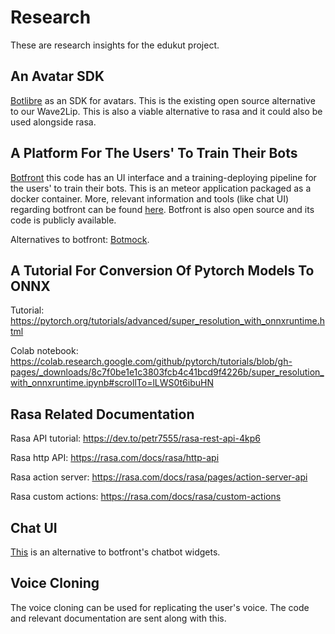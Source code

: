 # Research

These are research insights for the edukut project.

## An Avatar SDK

[Botlibre](https://www.botlibre.org/) as an SDK for avatars. This is the existing open source alternative to our Wave2Lip. This is also a viable alternative to rasa and it could also be used alongside rasa.

## A Platform For The Users' To Train Their Bots

[Botfront](https://botfront.io/docs/rasa/conversation-builder/) this code has an UI interface and a training-deploying pipeline for the users' to train their bots. This is an meteor application packaged as a docker container. More, relevant information and tools (like chat UI) regarding botfront can be found [here](https://github.com/botfront). Botfront is also open source and its code is publicly available.

Alternatives to botfront: [Botmock](https://botmock.com/).

## A Tutorial For Conversion Of Pytorch Models To ONNX

Tutorial: https://pytorch.org/tutorials/advanced/super_resolution_with_onnxruntime.html

Colab notebook: https://colab.research.google.com/github/pytorch/tutorials/blob/gh-pages/_downloads/8c7f0be1e1c3803fcb4c41bcd9f4226b/super_resolution_with_onnxruntime.ipynb#scrollTo=lLWS0t6ibuHN

## Rasa Related Documentation

Rasa API tutorial: https://dev.to/petr7555/rasa-rest-api-4kp6

Rasa http API: https://rasa.com/docs/rasa/http-api

Rasa action server: https://rasa.com/docs/rasa/pages/action-server-api

Rasa custom actions: https://rasa.com/docs/rasa/custom-actions

## Chat UI

[This](https://github.com/JiteshGaikwad/Chatbot-Widget) is an alternative to botfront's chatbot widgets.

## Voice Cloning

The voice cloning can be used for replicating the user's voice. The code and relevant documentation are sent along with this.
